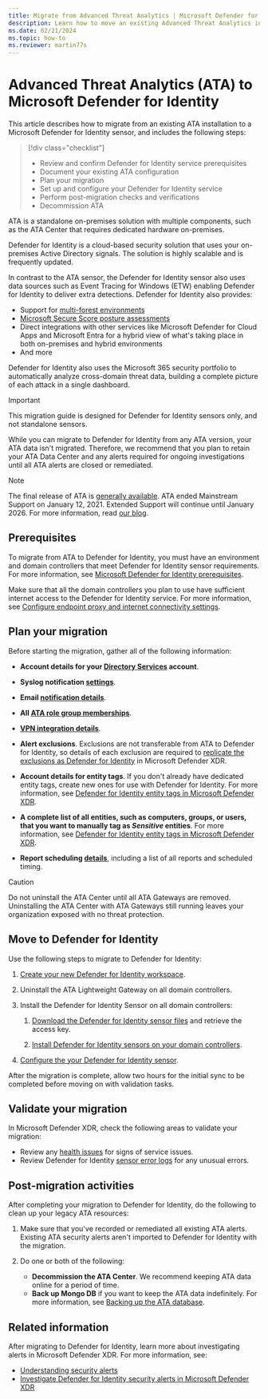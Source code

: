```yaml
---
title: Migrate from Advanced Threat Analytics | Microsoft Defender for Identity
description: Learn how to move an existing Advanced Threat Analytics installation to Microsoft Defender for Identity.
ms.date: 02/21/2024
ms.topic: how-to
ms.reviewer: martin77s
---
```


# Advanced Threat Analytics (ATA) to Microsoft Defender for Identity

This article describes how to migrate from an existing ATA installation to a Microsoft Defender for Identity sensor, and includes the following steps:

> [!div class="checklist"]
>
> - Review and confirm Defender for Identity service prerequisites
> - Document your existing ATA configuration
> - Plan your migration
> - Set up and configure your Defender for Identity service
> - Perform post-migration checks and verifications
> - Decommission ATA

ATA is a standalone on-premises solution with multiple components, such as the ATA Center that requires dedicated hardware on-premises.

Defender for Identity is a cloud-based security solution that uses your on-premises Active Directory signals. The solution is highly scalable and is frequently updated.

In contrast to the ATA sensor, the Defender for Identity sensor also uses data sources such as Event Tracing for Windows (ETW) enabling Defender for Identity to deliver extra detections. Defender for Identity also provides:

- Support for [multi-forest environments](deploy/multi-forest.md)
- [Microsoft Secure Score posture assessments](/defender-for-identity/security-assessment)
- Direct integrations with other services like Microsoft Defender for Cloud Apps and Microsoft Entra for a hybrid view of what's taking place in both on-premises and hybrid environments
- And more

Defender for Identity also uses the Microsoft 365 security portfolio to automatically analyze cross-domain threat data, building a complete picture of each attack in a single dashboard.

> [!IMPORTANT]
> This migration guide is designed for Defender for Identity sensors only, and not standalone sensors.
>
> While you can migrate to Defender for Identity from any ATA version, your ATA data isn't migrated. Therefore, we recommend that you plan to retain your ATA Data Center and any alerts required for ongoing investigations until all ATA alerts are closed or remediated.
>

> [!NOTE]
> The final release of ATA is [generally available](https://support.microsoft.com/help/4568997/update-3-for-microsoft-advanced-threat-analytics-1-9). ATA ended Mainstream Support on January 12, 2021. Extended Support will continue until January 2026. For more information, read [our blog](https://techcommunity.microsoft.com/t5/microsoft-security-and/end-of-mainstream-support-for-advanced-threat-analytics-january/ba-p/1539181).

## Prerequisites

To migrate from ATA to Defender for Identity, you must have an environment and domain controllers that meet Defender for Identity sensor requirements. For more information, see [Microsoft Defender for Identity prerequisites](prerequisites.md).

Make sure that all the domain controllers you plan to use have sufficient internet access to the Defender for Identity service. For more information, see [Configure endpoint proxy and internet connectivity settings](configure-proxy.md).

## Plan your migration

Before starting the migration, gather all of the following information:

- **Account details for your [Directory Services](directory-service-accounts.md) account**.

- **Syslog notification [settings](/defender-for-identity/notifications)**.

- **Email [notification details](notifications.md)**.

- **All [ATA role group memberships](/advanced-threat-analytics/ata-role-groups)**.

- **[VPN integration details](vpn-integration.md)**.

- **Alert exclusions**. Exclusions are not transferable from ATA to Defender for Identity, so details of each exclusion are required to [replicate the exclusions as Defender for Identity](exclusions.md) in Microsoft Defender XDR.

- **Account details for entity tags**. If you don't already have dedicated entity tags, create new ones for use with Defender for Identity. For more information, see [Defender for Identity entity tags in Microsoft Defender XDR](entity-tags.md).

- **A complete list of all entities, such as computers, groups, or users, that you want to manually tag as *Sensitive* entities**. For more information, see [Defender for Identity entity tags in Microsoft Defender XDR](entity-tags.md).

- **Report scheduling [details](/defender-for-identity/classic-reports)**, including a list of all reports and scheduled timing.

> [!CAUTION]
> Do not uninstall the ATA Center until all ATA Gateways are removed. Uninstalling the ATA Center with ATA Gateways still running leaves your organization exposed with no threat protection.

## Move to Defender for Identity

Use the following steps to migrate to Defender for Identity:

1. [Create your new Defender for Identity workspace](deploy-defender-identity.md#start-using-microsoft-defender-xdr).

1. Uninstall the ATA Lightweight Gateway on all domain controllers.

1. Install the Defender for Identity Sensor on all domain controllers:

    1. [Download the Defender for Identity sensor files](download-sensor.md) and retrieve the access key.

    1. [Install Defender for Identity sensors on your domain controllers](install-sensor.md).

1. [Configure the your Defender for Identity sensor](configure-sensor-settings.md).

After the migration is complete, allow two hours for the initial sync to be completed before moving on with validation tasks.

## Validate your migration

In Microsoft Defender XDR, check the following areas to validate your migration:

- Review any [health issues](health-alerts.md) for signs of service issues.
- Review Defender for Identity [sensor error logs](troubleshooting-using-logs.md) for any unusual errors.

## Post-migration activities

After completing your migration to Defender for Identity, do the following to clean up your legacy ATA resources:

1. Make sure that you've recorded or remediated all existing ATA alerts. Existing ATA security alerts aren't imported to Defender for Identity with the migration.
1. Do one or both of the following:

    - **Decommission the ATA Center**. We recommend keeping ATA data online for a period of time. 
    - **Back up Mongo DB** if you want to keep the ATA data indefinitely. For more information, see [Backing up the ATA database](/advanced-threat-analytics/ata-database-management#backing-up-the-ata-database).

## Related information

After migrating to Defender for Identity, learn more about investigating alerts in Microsoft Defender XDR. For more information, see:

- [Understanding security alerts](understanding-security-alerts.md)
- [Investigate Defender for Identity security alerts in Microsoft Defender XDR](manage-security-alerts.md)
